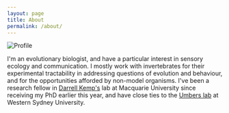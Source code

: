 ```yaml
---
layout: page
title: About
permalink: /about/
---
```


<img src="{{ site.baseurl }}/assets/tom_profile.jpg" title="Profile" class="profile">

I'm an evolutionary biologist, and have a particular interest in sensory ecology and communication. I mostly work with invertebrates for their experimental tractability in addressing questions of evolution and behaviour, and for the opportunities afforded by non-model organisms. I've been a research fellow in [Darrell Kemp's](http://www.evolutionaryecologymq.com/) lab at Macquarie University since receiving my PhD earlier this year, and have close ties to the [Umbers lab](http://www.kateumbers.com) at Western Sydney University.